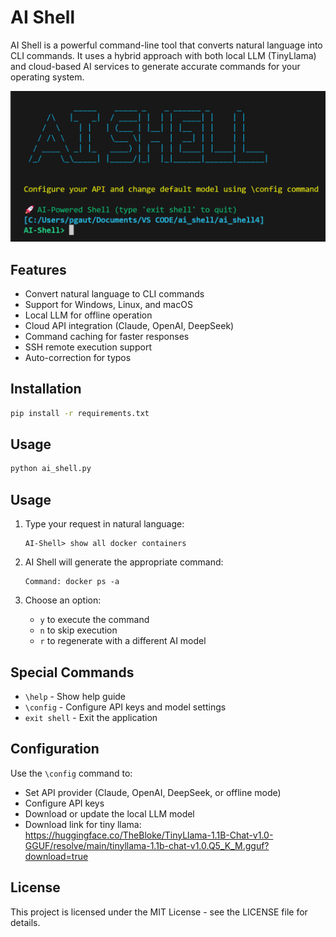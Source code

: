 # AI Shell

AI Shell is a powerful command-line tool that converts natural language into CLI commands. It uses a hybrid approach with both local LLM (TinyLlama) and cloud-based AI services to generate accurate commands for your operating system.

![alt text](image.png)

## Features

- Convert natural language to CLI commands
- Support for Windows, Linux, and macOS
- Local LLM for offline operation
- Cloud API integration (Claude, OpenAI, DeepSeek)
- Command caching for faster responses
- SSH remote execution support
- Auto-correction for typos


## Installation

```bash
pip install -r requirements.txt
```

## Usage

```bash
python ai_shell.py
```

## Usage

1. Type your request in natural language:
   ```
   AI-Shell> show all docker containers
   ```

2. AI Shell will generate the appropriate command:
   ```
   Command: docker ps -a
   ```

3. Choose an option:
   - `y` to execute the command
   - `n` to skip execution
   - `r` to regenerate with a different AI model

## Special Commands

- `\help` - Show help guide
- `\config` - Configure API keys and model settings
- `exit shell` - Exit the application

## Configuration

Use the `\config` command to:
- Set API provider (Claude, OpenAI, DeepSeek, or offline mode)
- Configure API keys
- Download or update the local LLM model
- Download link for tiny llama: https://huggingface.co/TheBloke/TinyLlama-1.1B-Chat-v1.0-GGUF/resolve/main/tinyllama-1.1b-chat-v1.0.Q5_K_M.gguf?download=true


## License

This project is licensed under the MIT License - see the LICENSE file for details.
